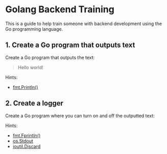 # Golang Backend Training

This is a guide to help train someone with backend development using the Go programming language.

## 1. Create a Go program that outputs text

Create a Go program that outputs the text:
> Hello world!

Hints:
* [fmt.Println()](https://golang.org/pkg/fmt/#Println)

## 2. Create a logger

Create a Go program where you can turn on and off the outputted text:

Hints:
* [fmt.Fprintln()](https://golang.org/pkg/fmt/#Fprintln)
* [os.Stdout](https://golang.org/pkg/os/#Stdout)
* [ioutil.Discard](https://golang.org/pkg/io/ioutil/#Discard)
